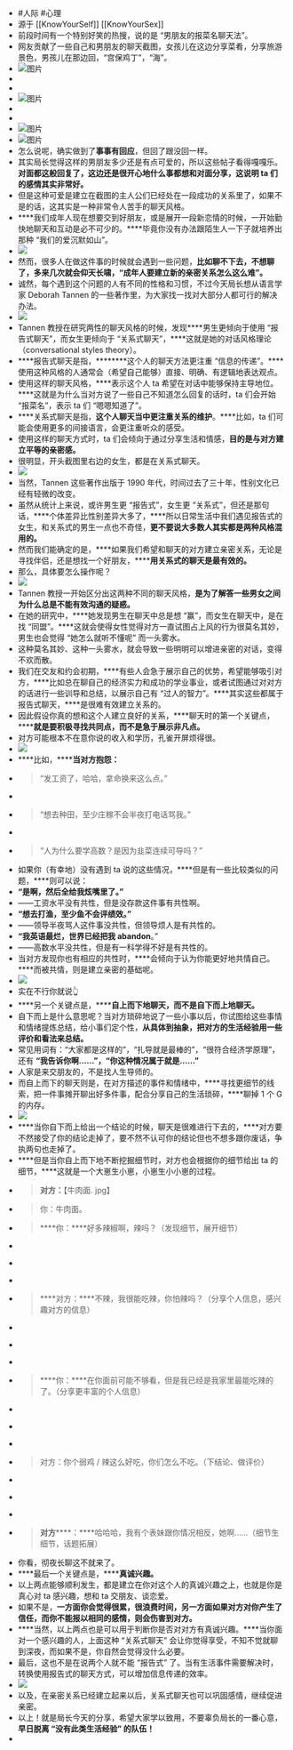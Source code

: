 - #人际 #心理
- 源于 [[KnowYourSelf]] [[KnowYourSex]]
- 前段时间有一个特别好笑的热搜，说的是 “男朋友的报菜名聊天法”。
- 网友贡献了一些自己和男朋友的聊天截图，女孩儿在这边分享菜肴，分享旅游景色，男孩儿在那边回，“宫保鸡丁”，“海”。
- ![图片](https://mmbiz.qpic.cn/mmbiz_jpg/jib7FLyrSAxxtjia6Ofvq9pb24zIyb9DOIiaA7KxsNvGdiaAQqTWAIB2ns0rBbaXm5YYq9MpPvicDqEqdGfia0iaZ7wibg/640?wx_fmt=jpeg&wxfrom=5&wx_lazy=1&wx_co=1)
-
-
- ![图片](https://mmbiz.qpic.cn/mmbiz_jpg/jib7FLyrSAxxtjia6Ofvq9pb24zIyb9DOIpGkKaxLEicNyXEI4XAoacXAnImHuzibibBZXiciaPJDJGwAjKYWEibMOycOw/640?wx_fmt=jpeg&wxfrom=5&wx_lazy=1&wx_co=1)
-
-
- ![图片](https://mmbiz.qpic.cn/mmbiz_jpg/jib7FLyrSAxxtjia6Ofvq9pb24zIyb9DOIHCbsDnPLY3NvgAIBuLRvKWJLlH4JHlBXm4XHZUAhpGkWoD4ZpuIXFA/640?wx_fmt=jpeg&wxfrom=5&wx_lazy=1&wx_co=1)
- ![图片](https://mmbiz.qpic.cn/mmbiz_jpg/jib7FLyrSAxxtjia6Ofvq9pb24zIyb9DOI5Uu5IyQ8bkvCWcRPFxBTYHGuF6SYANSCicHoflp4GSibQSaKMVwb4DJw/640?wx_fmt=jpeg&wxfrom=5&wx_lazy=1&wx_co=1)
- 怎么说呢，确实做到了****事事有回应****，但回了跟没回一样。
- 其实局长觉得这样的男朋友多少还是有点可爱的，所以这些帖子看得嘎嘎乐。****对面都这般回复了，这边还是很开心地什么事都想和对面分享，这说明 ta 们的感情其实非常好。****
- 但是这种可爱是建立在截图的主人公们已经处在一段成功的关系里了，如果不是的话，这其实是一种非常令人苦手的聊天风格。
- ****我们成年人现在想要交到好朋友，或是展开一段新恋情的时候，一开始勤快地聊天和互动是必不可少的。****毕竟你没有办法跟陌生人一下子就培养出那种 “我们的爱沉默如山”。
- ![](https://mmbiz.qpic.cn/mmbiz_gif/jib7FLyrSAxxtjia6Ofvq9pb24zIyb9DOIhicQ4x5JXgeN0IQGZHuIWD78IpCibFSdvp8XrmwusZUEUNHDyhg8Py0Q/640?wx_fmt=gif&wxfrom=5&wx_lazy=1)
- 然而，很多人在做这件事的时候就会遇到一些问题，****比如聊不下去，不想聊了，****多来几次就会仰天长啸，****“成年人要建立新的亲密关系怎么这么难”。****
- 诚然，每个遇到这个问题的人有不同的性格和习惯，不过今天局长想从语言学家 Deborah Tannen 的一些著作里，为大家找一找对大部分人都可行的解决办法。
- ![](https://mmbiz.qpic.cn/mmbiz_png/jib7FLyrSAxxtjia6Ofvq9pb24zIyb9DOIDHEPG3A2UbEibLLiboQ0v9vPHPbpLYxUpHRNoibN2xcJNRWibsX3UrqsGg/640?wx_fmt=png&wxfrom=5&wx_lazy=1&wx_co=1)
- Tannen 教授在研究两性的聊天风格的时候，发现****男生更倾向于使用 “报告式聊天”，而女生更倾向于 “关系式聊天”，****这就是她的对话风格理论（conversational styles theory）。
- ****报告式聊天是指，********这个人的聊天方法更注重 “信息的传递”。****使用这种风格的人通常会（希望自己能够）直接、明确、有逻辑地表达观点。
- 使用这样的聊天风格，****表示这个人 ta 希望在对话中能够保持主导地位。****这就是为什么当对方说了一些自己不知道怎么回复的话时，ta 们会开始 “报菜名”，表示 ta 们 “嗯嗯知道了”。
- ****关系式聊天是指，********这个人聊天当中更注重关系的维护********。****比如，ta 们可能会使用更多的间接语言，会更注重听众的感受。
- 使用这样的聊天方式时，ta 们会倾向于通过分享生活和情感，****目的是与对方建立平等的亲密感。****
- 很明显，开头截图里右边的女生，都是在关系式聊天。
- ![](https://mmbiz.qpic.cn/mmbiz_gif/jib7FLyrSAxxtjia6Ofvq9pb24zIyb9DOIAJZFmMK9cp1ud1YdwPLyN9JWJd1YwICHFkkTeObdHibrkwdPxFtuzrQ/640?wx_fmt=gif&wxfrom=5&wx_lazy=1)
- 当然，Tannen 这些著作出版于 1990 年代，时间过去了三十年，性别文化已经有轻微的改变。
- 虽然从统计上来说，或许男生更 “报告式”，女生更 “关系式”，但还是那句话，****个体差异比性别差异大多了，****所以日常生活中我们遇见报告式的女生，和关系式的男生一点也不奇怪，****更不要说大多数人其实都是两种风格混用的。****
- 然而我们能确定的是，****如果我们希望和聊天的对方建立亲密关系，无论是寻找伴侣，还是想找一个好朋友，********用关系式的聊天是最有效的。****
- 那么，具体要怎么操作呢？
- ![](https://mmbiz.qpic.cn/mmbiz_png/jib7FLyrSAxxtjia6Ofvq9pb24zIyb9DOITFmnU5iagjpYRpfbAgLg2oGwA5tgcVjZdFiaMrib3hcMw3G7icPnDoibWvg/640?wx_fmt=png&wxfrom=5&wx_lazy=1&wx_co=1)
- Tannen 教授一开始区分出这两种不同的聊天风格，****是为了解答一些男女之间为什么总是不能有效沟通的疑惑。****
- 在她的研究中，****她发现男生在聊天中总是想 “赢”，而女生在聊天中，是在找 “同盟”。****这就会使得女性觉得对方一直试图占上风的行为很莫名其妙，男生也会觉得 “她怎么就听不懂呢” 而一头雾水。
- 这种莫名其妙、这种一头雾水，就会导致一些明明可以增进亲密的对话，变得不欢而散。
- 我们在交友和约会初期，****有些人会急于展示自己的优势，希望能够吸引对方，****比如总在聊自己的经济实力和成功的学业事业，或者试图通过对对方的话进行一些训导和总结，以展示自己有 “过人的智力”。****其实这些都属于报告式聊天，****是很难有效建立关系的。
- 因此假设你真的想和这个人建立良好的关系，****聊天时的第一个关键点，********就是要积极寻找共同点，而不是急于展示非凡点。****
- 对方可能根本不在意你说的收入和学历，孔雀开屏烦得很。
- ![](https://mmbiz.qpic.cn/mmbiz_gif/jib7FLyrSAxxtjia6Ofvq9pb24zIyb9DOIhIfLlhsQ09fIUVdVf1jib4UvvkmAuQLqw005UqVWhK0rY82wbyNM7lQ/640?wx_fmt=gif&wxfrom=5&wx_lazy=1)
- ****比如，********当对方抱怨：****
- > “发工资了，哈哈，拿命换来这么点。”
- >
- > “想去种田，至少庄稼不会半夜打电话骂我。”
- >
- > “人为什么要学高数？是因为韭菜连续可导吗？”
- 如果你（有幸地）没有遇到 ta 说的这些情况，****但是有一些比较类似的问题，****则可以说：
- ****“是啊，然后全给我炫嘴里了。”****
- ——工资水平没有共性，但是没存款这件事有共性啊。
- ****“想去打渔，至少鱼不会评绩效。”****
- ——领导半夜骂人这件事没共性，但领导烦人是有共性的。
- ****“我英语最烂，世界已经把我 abandon****。”
- ——高数水平没共性，但是有一科学得不好是有共性的。
- 当对方发现你也有相应的共性时，****会倾向于认为你能更好地共情自己。****而被共情，则是建立亲密的基础呢。
- ![](https://mmbiz.qpic.cn/mmbiz_gif/jib7FLyrSAxxtjia6Ofvq9pb24zIyb9DOIcLoY4vScfNEVIEtM59DeqGI0RwwYKcw08iaXxEV8ia0GpGaibDLeI8egQ/640?wx_fmt=gif&wxfrom=5&wx_lazy=1)
- 实在不行你就说👆
- ****另一个关键点是，********自上而下地聊天，而不是自下而上地聊天。****
- 自下而上是什么意思呢？当对方琐碎地说了一些小事以后，你试图给这些事情和情绪提炼总结，给小事们定个性，****从具体到抽象，把对方的生活经验用一些评价和看法来总结。****
- 常见用词有：“大家都是这样的”，“扎导就是最棒的”，“很符合经济学原理”，还有 ****“我告诉你啊……”，“你这种情况属于就是……”****
- 人家是来交朋友的，不是找人生导师的。
- 而自上而下的聊天则是，在对方描述的事件和情绪中，****寻找更细节的线索，把一件事摊开聊出好多件事，配合分享自己的生活琐碎，****聊掉 1 个 G 的内存。
- ![](https://mmbiz.qpic.cn/mmbiz_gif/jib7FLyrSAxxtjia6Ofvq9pb24zIyb9DOIzhIqtBkqzgxNI7zwgPVTLUia4JarEKAHSfdfkj6KxSBCrAPIMmJltpQ/640?wx_fmt=gif&wxfrom=5&wx_lazy=1)
- ****当你自下而上给出一个结论的时候，聊天是很难进行下去的，****对方要不然接受了你的结论走掉了，要不然不认可你的结论但也不想多跟你废话，争执两句也走掉了。
- ****但是当你自上而下地不断挖掘细节时，对方也会根据你的细节给出 ta 的细节，****这就是一个大崽生小崽，小崽生小小崽的过程。
- > ****对方：****【牛肉面. jpg】
- > 你：牛肉面。
- > ****你：****好多辣椒啊，辣吗？（发现细节，展开细节）
- >
- >
- >
- > ****对方：****不辣，我很能吃辣，你怕辣吗？（分享个人信息，感兴趣对方的信息）
- >
- >
- >
- > ****你：****在你面前可能不够看，但是我已经是我家里最能吃辣的了。（分享更丰富的个人信息）
- >
- >
- >
- > 对方：你个弱鸡 / 辣这么好吃，你们怎么不吃。（下结论、做评价）
- >
- >
- >
- > ****对方********：****哈哈哈，我有个表妹跟你情况相反，她啊……（细节生细节，话题拓展）
- 你看，彻夜长聊这不就来了。
- ****最后一个关键点是，********真诚兴趣。****
- 以上两点能够顺利发生，都是建立在你对这个人的真诚兴趣之上，也就是你是真心对 ta 感兴趣，想和 ta 交朋友、谈恋爱。
- 如果不是，****一方面你会觉得很累，很浪费时间，另一方面如果对方对你产生了信任，而你不能报以相同的感情，则会伤害到对方。****
- ****当然，以上两点也是可以用于判断你是否对对方有真诚兴趣。****当你面对一个感兴趣的人，上面这种 “关系式聊天” 会让你觉得享受，不知不觉就聊到深夜，而如果不是，你自然会觉得没什么必要。
- 最后，这也不是在说两个人就不能 “报告式” 了。当有生活事件需要解决时，转换使用报告式的聊天方式，可以增加信息传递的效率。
- ![](https://mmbiz.qpic.cn/mmbiz_gif/jib7FLyrSAxxtjia6Ofvq9pb24zIyb9DOIwu9Sg2TTGQ4lM42JibK4duxS4HaBJZzXG1XAtHdBGKtKiafoA6rWMA3g/640?wx_fmt=gif)
- 以及，在亲密关系已经建立起来以后，关系式聊天也可以巩固感情，继续促进亲密。
- 以上！就是局长今天的分享，希望大家学以致用，不要辜负局长的一番心意，****早日脱离 “没有此类生活经验” 的队伍！****
- ​​